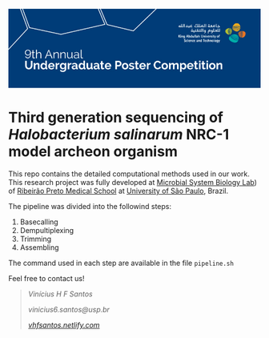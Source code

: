 <p align="center"><img src="ugpc.png" alt="UGPC" width="1000"></p>

# Third generation sequencing of _Halobacterium salinarum_ NRC-1 model archeon organism

This repo contains the detailed computational methods used in our work. This research project was fully developed at [Microbial System Biology Lab](http://labisismi.fmrp.usp.br/index.php/en/)) of [Ribeirão Preto Medical School](https://www.fmrp.usp.br/en/) at [University of São Paulo](https://www5.usp.br/#english), Brazil.


The pipeline was divided into the followind steps:

1. Basecalling
1. Dempultiplexing
1. Trimming
1. Assembling

The command used in each step are available in the file `pipeline.sh`


Feel free to contact us!

> _Vinícius H F Santos_
>
> _vinicius6.santos@usp.br_
>
> [_vhfsantos.netlify.com_](vhfsantos.netlify.com)
